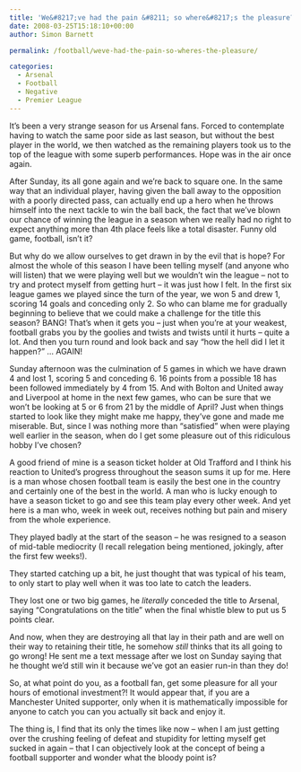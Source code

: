 ```yaml
---
title: 'We&#8217;ve had the pain &#8211; so where&#8217;s the pleasure?'
date: 2008-03-25T15:18:10+00:00
author: Simon Barnett

permalink: /football/weve-had-the-pain-so-wheres-the-pleasure/

categories:
  - Arsenal
  - Football
  - Negative
  - Premier League
---
```

It&#8217;s been a very strange season for us Arsenal fans. Forced to contemplate having to watch the same poor side as last season, but without the best player in the world, we then watched as the remaining players took us to the top of the league with some superb performances. Hope was in the air once again.

After Sunday, its all gone again and we&#8217;re back to square one. In the same way that an individual player, having given the ball away to the opposition with a poorly directed pass, can actually end up a hero when he throws himself into the next tackle to win the ball back, the fact that we&#8217;ve blown our chance of winning the league in a season when we really had no right to expect anything more than 4th place feels like a total disaster. Funny old game, football, isn&#8217;t it?

But why do we allow ourselves to get drawn in by the evil that is hope? For almost the whole of this season I have been telling myself (and anyone who will listen) that we were playing well but we wouldn&#8217;t win the league &#8211; not to try and protect myself from getting hurt &#8211; it was just how I felt. In the first six league games we played since the turn of the year, we won 5 and drew 1, scoring 14 goals and conceding only 2. So who can blame me for gradually beginning to believe that we could make a challenge for the title this season? BANG! That&#8217;s when it gets you &#8211; just when you&#8217;re at your weakest, football grabs you by the goolies and twists and twists until it hurts &#8211; quite a lot. And then you turn round and look back and say &#8220;how the hell did I let it happen?&#8221; &#8230; AGAIN!

Sunday afternoon was the culmination of 5 games in which we have drawn 4 and lost 1, scoring 5 and conceding 6. 16 points from a possible 18 has been followed immediately by 4 from 15. And with Bolton and United away and Liverpool at home in the next few games, who can be sure that we won&#8217;t be looking at 5 or 6 from 21 by the middle of April? Just when things started to look like they might make me happy, they&#8217;ve gone and made me miserable. But, since I was nothing more than &#8220;satisfied&#8221; when were playing well earlier in the season, when do I get some pleasure out of this ridiculous hobby I&#8217;ve chosen?

A good friend of mine is a season ticket holder at Old Trafford and I think his reaction to United&#8217;s progress throughout the season sums it up for me. Here is a man whose chosen football team is easily the best one in the country and certainly one of the best in the world. A man who is lucky enough to have a season ticket to go and see this team play every other week. And yet here is a man who, week in week out, receives nothing but pain and misery from the whole experience.

They played badly at the start of the season &#8211; he was resigned to a season of mid-table mediocrity (I recall relegation being mentioned, jokingly, after the first few weeks!).

They started catching up a bit, he just thought that was typical of his team, to only start to play well when it was too late to catch the leaders.

They lost one or two big games, he _literally_ conceded the title to Arsenal, saying &#8220;Congratulations on the title&#8221; when the final whistle blew to put us 5 points clear.

And now, when they are destroying all that lay in their path and are well on their way to retaining their title, he somehow _still_ thinks that its all going to go wrong! He sent me a text message after we lost on Sunday saying that he thought we&#8217;d still win it because we&#8217;ve got an easier run-in than they do!

So, at what point do you, as a football fan, get some pleasure for all your hours of emotional investment?! It would appear that, if you are a Manchester United supporter, only when it is mathematically impossible for anyone to catch you can you actually sit back and enjoy it.

The thing is, I find that its only the times like now &#8211; when I am just getting over the crushing feeling of defeat and stupidity for letting myself get sucked in again &#8211; that I can objectively look at the concept of being a football supporter and wonder what the bloody point is?
